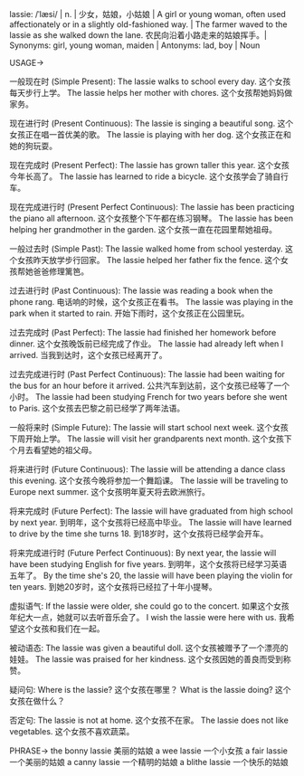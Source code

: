lassie: /ˈlæsi/ | n. | 少女，姑娘，小姑娘 | A girl or young woman, often used affectionately or in a slightly old-fashioned way. |  The farmer waved to the lassie as she walked down the lane. 农民向沿着小路走来的姑娘挥手。| Synonyms: girl, young woman, maiden | Antonyms:  lad, boy | Noun

USAGE->

一般现在时 (Simple Present):
The lassie walks to school every day.  这个女孩每天步行上学。
The lassie helps her mother with chores. 这个女孩帮她妈妈做家务。

现在进行时 (Present Continuous):
The lassie is singing a beautiful song. 这个女孩正在唱一首优美的歌。
The lassie is playing with her dog.  这个女孩正在和她的狗玩耍。

现在完成时 (Present Perfect):
The lassie has grown taller this year.  这个女孩今年长高了。
The lassie has learned to ride a bicycle.  这个女孩学会了骑自行车。

现在完成进行时 (Present Perfect Continuous):
The lassie has been practicing the piano all afternoon.  这个女孩整个下午都在练习钢琴。
The lassie has been helping her grandmother in the garden.  这个女孩一直在花园里帮她祖母。

一般过去时 (Simple Past):
The lassie walked home from school yesterday.  这个女孩昨天放学步行回家。
The lassie helped her father fix the fence.  这个女孩帮她爸爸修理篱笆。

过去进行时 (Past Continuous):
The lassie was reading a book when the phone rang.  电话响的时候，这个女孩正在看书。
The lassie was playing in the park when it started to rain.  开始下雨时，这个女孩正在公园里玩。

过去完成时 (Past Perfect):
The lassie had finished her homework before dinner.  这个女孩晚饭前已经完成了作业。
The lassie had already left when I arrived.  当我到达时，这个女孩已经离开了。


过去完成进行时 (Past Perfect Continuous):
The lassie had been waiting for the bus for an hour before it arrived.  公共汽车到达前，这个女孩已经等了一个小时。
The lassie had been studying French for two years before she went to Paris.  这个女孩去巴黎之前已经学了两年法语。


一般将来时 (Simple Future):
The lassie will start school next week.  这个女孩下周开始上学。
The lassie will visit her grandparents next month.  这个女孩下个月去看望她的祖父母。


将来进行时 (Future Continuous):
The lassie will be attending a dance class this evening.  这个女孩今晚将参加一个舞蹈课。
The lassie will be traveling to Europe next summer.  这个女孩明年夏天将去欧洲旅行。

将来完成时 (Future Perfect):
The lassie will have graduated from high school by next year.  到明年，这个女孩将已经高中毕业。
The lassie will have learned to drive by the time she turns 18.  到18岁时，这个女孩将已经学会开车。


将来完成进行时 (Future Perfect Continuous):
By next year, the lassie will have been studying English for five years. 到明年，这个女孩将已经学习英语五年了。
By the time she's 20, the lassie will have been playing the violin for ten years.  到她20岁时，这个女孩将已经拉了十年小提琴。


虚拟语气:
If the lassie were older, she could go to the concert. 如果这个女孩年纪大一点，她就可以去听音乐会了。
I wish the lassie were here with us.  我希望这个女孩和我们在一起。


被动语态:
The lassie was given a beautiful doll.  这个女孩被赠予了一个漂亮的娃娃。
The lassie was praised for her kindness.  这个女孩因她的善良而受到称赞。


疑问句:
Where is the lassie?  这个女孩在哪里？
What is the lassie doing?  这个女孩在做什么？


否定句:
The lassie is not at home.  这个女孩不在家。
The lassie does not like vegetables.  这个女孩不喜欢蔬菜。


PHRASE->
the bonny lassie  美丽的姑娘
a wee lassie  一个小女孩
a fair lassie  一个美丽的姑娘
a canny lassie  一个精明的姑娘
a blithe lassie  一个快乐的姑娘
